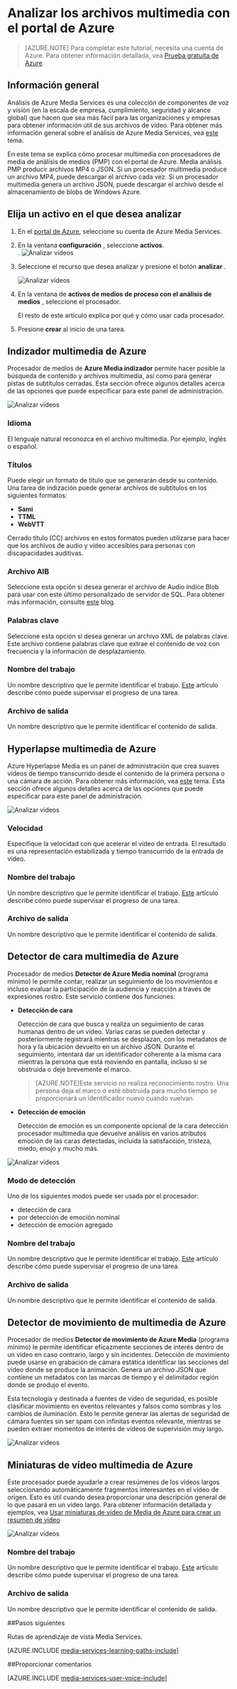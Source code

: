 <properties
    pageTitle="Analizar los archivos multimedia con el portal de Azure | Microsoft Azure"
    description="En este tema se explica cómo procesar multimedia con procesadores de media de análisis de medios (PMP) con el portal de Azure."
    services="media-services"
    documentationCenter=""
    authors="Juliako"
    manager="erikre"
    editor=""/>

<tags
    ms.service="media-services"
    ms.workload="media"
    ms.tgt_pltfrm="na"
    ms.devlang="na"
    ms.topic="article"
    ms.date="10/24/2016"
    ms.author="juliako"/>


# <a name="analyze-your-media-using-the-azure-portal"></a>Analizar los archivos multimedia con el portal de Azure

> [AZURE.NOTE] Para completar este tutorial, necesita una cuenta de Azure. Para obtener información detallada, vea [Prueba gratuita de Azure](https://azure.microsoft.com/pricing/free-trial/). 

## <a name="overview"></a>Información general

Análisis de Azure Media Services es una colección de componentes de voz y visión (en la escala de empresa, cumplimiento, seguridad y alcance global) que hacen que sea más fácil para las organizaciones y empresas para obtener información útil de sus archivos de vídeo. Para obtener más información general sobre el análisis de Azure Media Services, vea [este](media-services-analytics-overview.md) tema. 

En este tema se explica cómo procesar multimedia con procesadores de media de análisis de medios (PMP) con el portal de Azure. Media análisis PMP producir archivos MP4 o JSON. Si un procesador multimedia produce un archivo MP4, puede descargar el archivo cada vez. Si un procesador multimedia genera un archivo JSON, puede descargar el archivo desde el almacenamiento de blobs de Windows Azure. 

## <a name="choose-an-asset-that-you-want-to-analyze"></a>Elija un activo en el que desea analizar 
 
1. En el [portal de Azure](https://portal.azure.com/), seleccione su cuenta de Azure Media Services.
2. En la ventana **configuración** , seleccione **activos**.  
.
    ![Analizar vídeos](./media/media-services-portal-analyze/media-services-portal-analyze001.png)

2. Seleccione el recurso que desea analizar y presione el botón **analizar** .
        
    ![Analizar vídeos](./media/media-services-portal-analyze/media-services-portal-analyze002.png)

3. En la ventana de **activos de medios de proceso con el análisis de medios** , seleccione el procesador. 

    El resto de este artículo explica por qué y cómo usar cada procesador. 
   
4. Presione **crear** al inicio de una tarea.

## <a name="azure-media-indexer"></a>Indizador multimedia de Azure

Procesador de medios de **Azure Media indizador** permite hacer posible la búsqueda de contenido y archivos multimedia, así como para generar pistas de subtítulos cerradas. Esta sección ofrece algunos detalles acerca de las opciones que puede especificar para este panel de administración.

![Analizar vídeos](./media/media-services-portal-analyze/media-services-portal-analyze003.png)

### <a name="language"></a>Idioma

El lenguaje natural reconozca en el archivo multimedia. Por ejemplo, inglés o español. 

### <a name="captions"></a>Títulos

Puede elegir un formato de título que se generarán desde su contenido. Una tarea de indización puede generar archivos de subtítulos en los siguientes formatos:  

- **Sami**
- **TTML**
- **WebVTT**

Cerrado título (CC) archivos en estos formatos pueden utilizarse para hacer que los archivos de audio y vídeo accesibles para personas con discapacidades auditivas.

### <a name="aib-file"></a>Archivo AIB

Seleccione esta opción si desea generar el archivo de Audio índice Blob para usar con este último personalizado de servidor de SQL. Para obtener más información, consulte [este](https://azure.microsoft.com/blog/using-aib-files-with-azure-media-indexer-and-sql-server/) blog.

### <a name="keywords"></a>Palabras clave

Seleccione esta opción si desea generar un archivo XML de palabras clave. Este archivo contiene palabras clave que extrae el contenido de voz con frecuencia y la información de desplazamiento.

### <a name="job-name"></a>Nombre del trabajo

Un nombre descriptivo que le permite identificar el trabajo. [Este](media-services-portal-check-job-progress.md) artículo describe cómo puede supervisar el progreso de una tarea. 

### <a name="output-file"></a>Archivo de salida

Un nombre descriptivo que le permite identificar el contenido de salida. 

## <a name="azure-media-hyperlapse"></a>Hyperlapse multimedia de Azure

Azure Hyperlapse Media es un panel de administración que crea suaves vídeos de tiempo transcurrido desde el contenido de la primera persona o una cámara de acción.  Para obtener más información, vea [este](media-services-hyperlapse-content.md) tema. Esta sección ofrece algunos detalles acerca de las opciones que puede especificar para este panel de administración.

![Analizar vídeos](./media/media-services-portal-analyze/media-services-portal-analyze004.png)

### <a name="speed"></a>Velocidad 

Especifique la velocidad con que acelerar el vídeo de entrada. El resultado es una representación estabilizada y tiempo transcurrido de la entrada de vídeo.

### <a name="job-name"></a>Nombre del trabajo

Un nombre descriptivo que le permite identificar el trabajo. [Este](media-services-portal-check-job-progress.md) artículo describe cómo puede supervisar el progreso de una tarea. 

### <a name="output-file"></a>Archivo de salida

Un nombre descriptivo que le permite identificar el contenido de salida. 

## <a name="azure-media-face-detector"></a>Detector de cara multimedia de Azure

Procesador de medios **Detector de Azure Media nominal** (programa mínimo) le permite contar, realizar un seguimiento de los movimientos e incluso evaluar la participación de la audiencia y reacción a través de expresiones rostro. Este servicio contiene dos funciones: 

- **Detección de cara**

    Detección de cara que busca y realiza un seguimiento de caras humanas dentro de un vídeo. Varias caras se pueden detectar y posteriormente registrará mientras se desplazan, con los metadatos de hora y la ubicación devuelto en un archivo JSON. Durante el seguimiento, intentará dar un identificador coherente a la misma cara mientras la persona que está moviendo en pantalla, incluso si se obstruida o deje brevemente el marco.

    >[AZURE.NOTE]Este servicio no realiza reconocimiento rostro. Una persona deja el marco o esté obstruida para mucho tiempo se proporcionará un identificador nuevo cuando vuelvan.

- **Detección de emoción**
    
    Detección de emoción es un componente opcional de la cara detección procesador multimedia que devuelve análisis en varios atributos emoción de las caras detectadas, incluida la satisfacción, tristeza, miedo, enojo y mucho más. 

![Analizar vídeos](./media/media-services-portal-analyze/media-services-portal-analyze005.png)

### <a name="detection-mode"></a>Modo de detección

Uno de los siguientes modos puede ser usada por el procesador:

- detección de cara
- por detección de emoción nominal
- detección de emoción agregado

### <a name="job-name"></a>Nombre del trabajo

Un nombre descriptivo que le permite identificar el trabajo. [Este](media-services-portal-check-job-progress.md) artículo describe cómo puede supervisar el progreso de una tarea. 

### <a name="output-file"></a>Archivo de salida

Un nombre descriptivo que le permite identificar el contenido de salida. 

## <a name="azure-media-motion-detector"></a>Detector de movimiento de multimedia de Azure

Procesador de medios **Detector de movimiento de Azure Media** (programa mínimo) le permite identificar eficazmente secciones de interés dentro de un vídeo en caso contrario, largo y sin incidentes. Detección de movimiento puede usarse en grabación de cámara estática identificar las secciones del vídeo donde se produce la animación. Genera un archivo JSON que contiene un metadatos con las marcas de tiempo y el delimitador región donde se produjo el evento.

Esta tecnología y destinada a fuentes de vídeo de seguridad, es posible clasificar movimiento en eventos relevantes y falsos como sombras y los cambios de iluminación. Esto le permite generar las alertas de seguridad de cámara fuentes sin ser spam con infinitas eventos relevante, mientras se pueden extraer momentos de interés de vídeos de supervisión muy largo.

![Analizar vídeos](./media/media-services-portal-analyze/media-services-portal-analyze006.png)

## <a name="azure-media-video-thumbnails"></a>Miniaturas de vídeo multimedia de Azure

Este procesador puede ayudarle a crear resúmenes de los vídeos largos seleccionando automáticamente fragmentos interesantes en el vídeo de origen. Esto es útil cuando desea proporcionar una descripción general de lo que pasará en un vídeo largo. Para obtener información detallada y ejemplos, vea [Usar miniaturas de vídeo de Media de Azure para crear un resumen de vídeo](media-services-video-summarization.md)

![Analizar vídeos](./media/media-services-portal-analyze/media-services-portal-analyze008.png)

### <a name="job-name"></a>Nombre del trabajo

Un nombre descriptivo que le permite identificar el trabajo. [Este](media-services-portal-check-job-progress.md) artículo describe cómo puede supervisar el progreso de una tarea. 

### <a name="output-file"></a>Archivo de salida

Un nombre descriptivo que le permite identificar el contenido de salida. 


##<a name="next-steps"></a>Pasos siguientes

Rutas de aprendizaje de vista Media Services.

[AZURE.INCLUDE [media-services-learning-paths-include](../../includes/media-services-learning-paths-include.md)]

##<a name="provide-feedback"></a>Proporcionar comentarios

[AZURE.INCLUDE [media-services-user-voice-include](../../includes/media-services-user-voice-include.md)]


